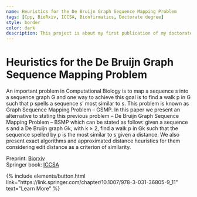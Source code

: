 ```yaml
---
name: Heuristics for the De Bruijn Graph Sequence Mapping Problem
tags: [Cpp, BioRxiv, ICCSA, Bionfirmatics, Doctorate degree]
style: border
color: dark
description: This project is about my first publication of my doctorate degree.
---
```


# Heuristics for the De Bruijn Graph Sequence Mapping Problem

An important problem in Computational Biology is to map a sequence s into a sequence graph G and one way to achieve this goal is to find a walk p in G such that p spells a sequence s′ most similar to s. This problem is known as Graph Sequence Mapping Problem – GSMP. In this paper we present an alternative to stating this previous problem – De Bruijn Graph Sequence Mapping Problem – BSMP which can be stated as follow: given a sequence s and a De Bruijn graph Gk, with k ≥ 2, find a walk p in Gk such that the sequence spelled by p is the most similar to s given a distance. We also present exact algorithms and approximated distance heuristics for them considering edit distance as a criterion of similarity.

Preprint: [Biorxiv](https://www.biorxiv.org/content/10.1101/2023.02.05.527069v3) <br />
Springer book: [ICCSA](https://link.springer.com/chapter/10.1007/978-3-031-36805-9_11)

<p class="text-center">
{% include elements/button.html link="https://link.springer.com/chapter/10.1007/978-3-031-36805-9_11" text="Learn More" %}
</p>
